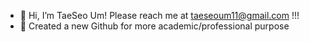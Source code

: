 - 👋 Hi, I’m TaeSeo Um! Please reach me at taeseoum11@gmail.com !!!
- 👀 Created a new Github for more academic/professional purpose

<!---
umtaeseo/umtaeseo is a ✨ special ✨ repository because its `README.md` (this file) appears on your GitHub profile.
You can click the Preview link to take a look at your changes.
--->
